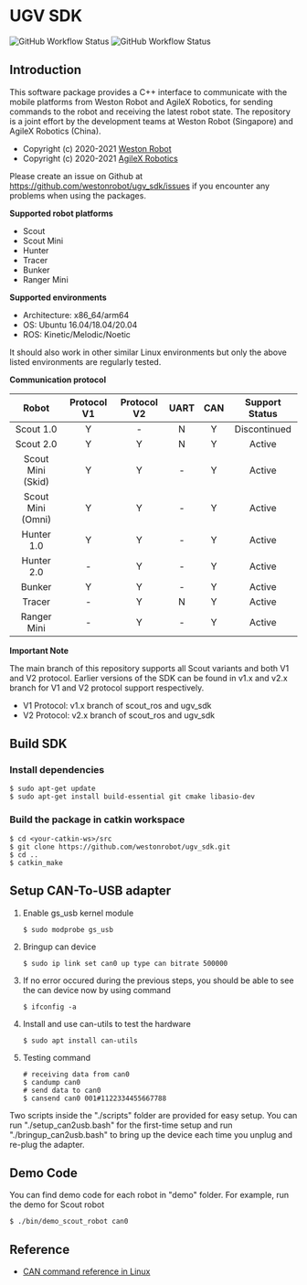 # UGV SDK

![GitHub Workflow Status](https://github.com/westonrobot/ugv_sdk/workflows/Cpp/badge.svg)
![GitHub Workflow Status](https://github.com/westonrobot/ugv_sdk/workflows/ROS/badge.svg)

## Introduction

This software package provides a C++ interface to communicate with the mobile platforms from Weston Robot and AgileX Robotics, for sending commands to the robot and receiving the latest robot state. The repository is a joint effort by the development teams at Weston Robot (Singapore) and AgileX Robotics (China).

- Copyright (c) 2020-2021 [Weston Robot](https://www.westonrobot.com/) 
- Copyright (c) 2020-2021 [AgileX Robotics](http://www.agilex.ai/?lang=zh-cn)

Please create an issue on Github at https://github.com/westonrobot/ugv_sdk/issues if you encounter any problems when using the packages.

**Supported robot platforms**

* Scout
* Scout Mini
* Hunter
* Tracer
* Bunker
* Ranger Mini

**Supported environments**

* Architecture: x86_64/arm64
* OS: Ubuntu 16.04/18.04/20.04
* ROS: Kinetic/Melodic/Noetic

It should also work in other similar Linux environments but only the above listed environments are regularly tested.

**Communication protocol**

|       Robot       | Protocol V1 | Protocol V2 | UART  |  CAN  | Support Status |
| :---------------: | :---------: | :---------: | :---: | :---: | :------------: |
|     Scout 1.0     |      Y      |      -      |   N   |   Y   |  Discontinued  |
|     Scout 2.0     |      Y      |      Y      |   N   |   Y   |     Active     |
| Scout Mini (Skid) |      Y      |      Y      |   -   |   Y   |     Active     |
| Scout Mini (Omni) |      Y      |      Y      |   -   |   Y   |     Active     |
|    Hunter 1.0     |      Y      |      Y      |   -   |   Y   |     Active     |
|    Hunter 2.0     |      -      |      Y      |   -   |   Y   |     Active     |
|      Bunker       |      Y      |      Y      |   -   |   Y   |     Active     |
|      Tracer       |      -      |      Y      |   N   |   Y   |     Active     |
|    Ranger Mini    |      -      |      Y      |   -   |   Y   |     Active     |

**Important Note** 

The main branch of this repository supports all Scout variants and both V1 and V2 protocol. Earlier versions of the SDK can be found in v1.x and v2.x branch for V1 and V2 protocol support respectively.

* V1 Protocol: v1.x branch of scout_ros and ugv_sdk
* V2 Protocol: v2.x branch of scout_ros and ugv_sdk

## Build SDK

### Install dependencies

```
$ sudo apt-get update
$ sudo apt-get install build-essential git cmake libasio-dev
```

### Build the package in catkin workspace

```
$ cd <your-catkin-ws>/src
$ git clone https://github.com/westonrobot/ugv_sdk.git
$ cd ..
$ catkin_make
```

## Setup CAN-To-USB adapter 
 
1. Enable gs_usb kernel module
    ```
    $ sudo modprobe gs_usb
    ```
2. Bringup can device
   ```
   $ sudo ip link set can0 up type can bitrate 500000
   ```
3. If no error occured during the previous steps, you should be able to see the can device now by using command
   ```
   $ ifconfig -a
   ```
4. Install and use can-utils to test the hardware
    ```
    $ sudo apt install can-utils
    ```
5. Testing command
    ```
    # receiving data from can0
    $ candump can0
    # send data to can0
    $ cansend can0 001#1122334455667788
    ```

Two scripts inside the "./scripts" folder are provided for easy setup. You can run "./setup_can2usb.bash" for the first-time setup and run "./bringup_can2usb.bash" to bring up the device each time you unplug and re-plug the adapter.

## Demo Code

You can find demo code for each robot in "demo" folder. For example, run the demo for Scout robot

```
$ ./bin/demo_scout_robot can0
```

## Reference

* [CAN command reference in Linux](https://rdu.im/docs/canbus)
